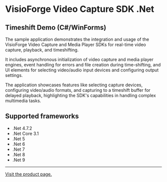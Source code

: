 ﻿# VisioForge Video Capture SDK .Net

## Timeshift Demo (C#/WinForms)

The sample application demonstrates the integration and usage of the VisioForge Video Capture and Media Player SDKs for real-time video capture, playback, and timeshifting.

It includes asynchronous initialization of video capture and media player engines, event handling for errors and file creation during time-shifting, and UI elements for selecting video/audio input devices and configuring output settings. 

The application showcases features like selecting capture devices, configuring video/audio formats, and capturing to a timeshift buffer for delayed playback, highlighting the SDK's capabilities in handling complex multimedia tasks.

## Supported frameworks

* .Net 4.7.2
* .Net Core 3.1
* .Net 5
* .Net 6
* .Net 7
* .Net 8
* .Net 9

---

[Visit the product page.](https://www.visioforge.com/video-capture-sdk-net)
